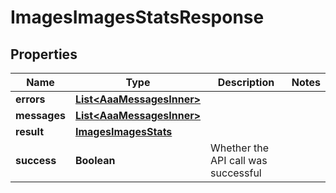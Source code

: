 

# ImagesImagesStatsResponse


## Properties

| Name | Type | Description | Notes |
|------------ | ------------- | ------------- | -------------|
|**errors** | [**List&lt;AaaMessagesInner&gt;**](AaaMessagesInner.md) |  |  |
|**messages** | [**List&lt;AaaMessagesInner&gt;**](AaaMessagesInner.md) |  |  |
|**result** | [**ImagesImagesStats**](ImagesImagesStats.md) |  |  |
|**success** | **Boolean** | Whether the API call was successful |  |



